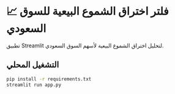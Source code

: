 # 📈 فلتر اختراق الشموع البيعية للسوق السعودي

تطبيق Streamlit لتحليل اختراق الشموع البيعية لأسهم السوق السعودي.

## التشغيل المحلي
```bash
pip install -r requirements.txt
streamlit run app.py
```
